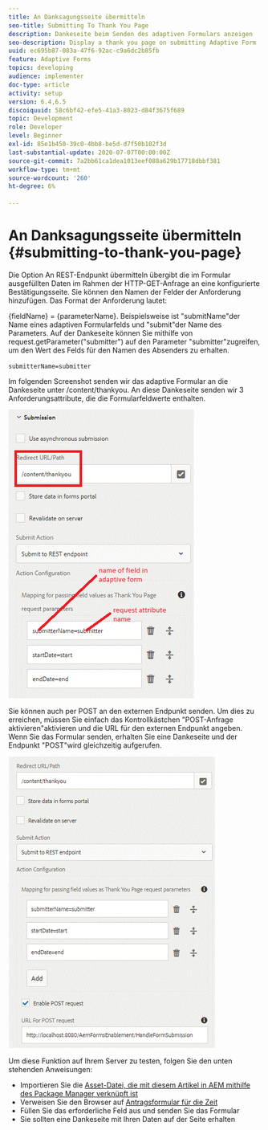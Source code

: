 ```yaml
---
title: An Danksagungsseite übermitteln
seo-title: Submitting To Thank You Page
description: Dankeseite beim Senden des adaptiven Formulars anzeigen
seo-description: Display a thank you page on submitting Adaptive Form
uuid: ec695b87-083a-47f6-92ac-c9a6dc2b85fb
feature: Adaptive Forms
topics: developing
audience: implementer
doc-type: article
activity: setup
version: 6.4,6.5
discoiquuid: 58c6bf42-efe5-41a3-8023-d84f3675f689
topic: Development
role: Developer
level: Beginner
exl-id: 85e1b450-39c0-4bb8-be5d-d7f50b102f3d
last-substantial-update: 2020-07-07T00:00:00Z
source-git-commit: 7a2bb61ca1dea1013eef088a629b17718dbbf381
workflow-type: tm+mt
source-wordcount: '260'
ht-degree: 6%

---
```


# An Danksagungsseite übermitteln {#submitting-to-thank-you-page}

Die Option An REST-Endpunkt übermitteln übergibt die im Formular ausgefüllten Daten im Rahmen der HTTP-GET-Anfrage an eine konfigurierte Bestätigungsseite. Sie können den Namen der Felder der Anforderung hinzufügen. Das Format der Anforderung lautet:

\{fieldName\} = \{parameterName\}. Beispielsweise ist &quot;submitName&quot;der Name eines adaptiven Formularfelds und &quot;submit&quot;der Name des Parameters. Auf der Dankeseite können Sie mithilfe von request.getParameter(&quot;submitter&quot;) auf den Parameter &quot;submitter&quot;zugreifen, um den Wert des Felds für den Namen des Absenders zu erhalten.

`submitterName=submitter`

Im folgenden Screenshot senden wir das adaptive Formular an die Dankeseite unter /content/thankyou. An diese Dankeseite senden wir 3 Anforderungsattribute, die die Formularfeldwerte enthalten.

![Dankeseite](assets/thankyoupage.gif)

Sie können auch per POST an den externen Endpunkt senden. Um dies zu erreichen, müssen Sie einfach das Kontrollkästchen &quot;POST-Anfrage aktivieren&quot;aktivieren und die URL für den externen Endpunkt angeben. Wenn Sie das Formular senden, erhalten Sie eine Dankeseite und der Endpunkt &quot;POST&quot;wird gleichzeitig aufgerufen.

![Capture-Konfiguration](assets/capture.gif)

Um diese Funktion auf Ihrem Server zu testen, folgen Sie den unten stehenden Anweisungen:

* Importieren Sie die [Asset-Datei, die mit diesem Artikel in AEM mithilfe des Package Manager verknüpft ist](assets/submittingtorestendpoint.zip)
* Verweisen Sie den Browser auf [Antragsformular für die Zeit](http://localhost:4502/content/dam/formsanddocuments/helpx/timeoffrequestform/jcr:content?wcmmode=disabled)
* Füllen Sie das erforderliche Feld aus und senden Sie das Formular
* Sie sollten eine Dankeseite mit Ihren Daten auf der Seite erhalten
